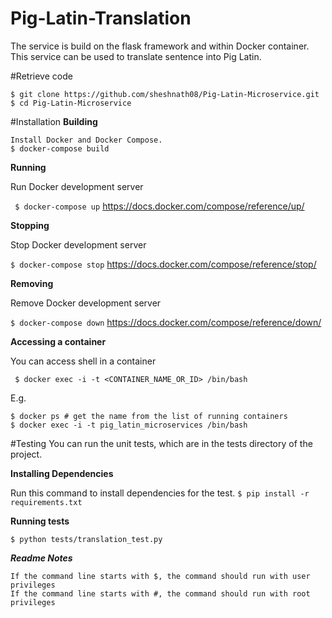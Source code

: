 # Pig-Latin-Translation
The service is build on the flask framework and within Docker container. This service can be used to translate sentence into Pig Latin.

#Retrieve code

    $ git clone https://github.com/sheshnath08/Pig-Latin-Microservice.git
    $ cd Pig-Latin-Microservice

#Installation
**Building**

    Install Docker and Docker Compose.
    $ docker-compose build

**Running**

Run Docker development server

   `` $ docker-compose up`` https://docs.docker.com/compose/reference/up/

**Stopping**

Stop Docker development server

  ``$ docker-compose stop`` https://docs.docker.com/compose/reference/stop/

**Removing**

Remove Docker development server

   `$ docker-compose down` https://docs.docker.com/compose/reference/down/

**Accessing a container**

You can access shell in a container

   ` $ docker exec -i -t <CONTAINER_NAME_OR_ID> /bin/bash`

E.g.

    $ docker ps # get the name from the list of running containers
    $ docker exec -i -t pig_latin_microservices /bin/bash

#Testing
You can run the unit tests, which are in the tests directory of the project.

**Installing Dependencies**

 Run this command to install dependencies for the test.
 `$ pip install -r requirements.txt`
 
**Running tests**

`$ python tests/translation_test.py`



_**Readme Notes**_

    If the command line starts with $, the command should run with user privileges
    If the command line starts with #, the command should run with root privileges
